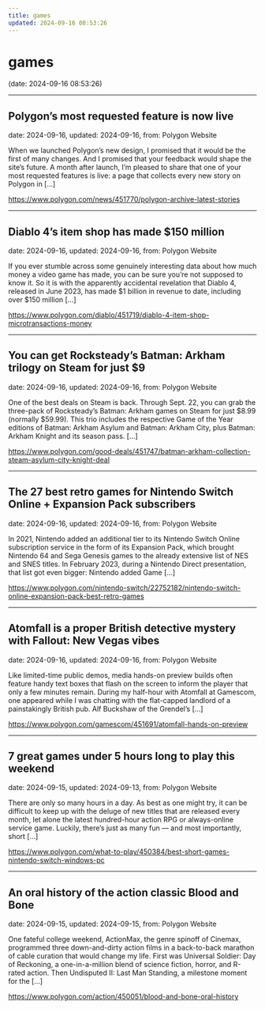```yaml
---
title: games
updated: 2024-09-16 08:53:26
---
```


# games

(date: 2024-09-16 08:53:26)

---

## Polygon’s most requested feature is now live

date: 2024-09-16, updated: 2024-09-16, from: Polygon Website

When we launched Polygon’s new design, I promised that it would be the first of many changes. And I promised that your feedback would shape the site’s future. A month after launch, I’m pleased to share that one of your most requested features is live: a page that collects every new story on Polygon in [&#8230;] 

<https://www.polygon.com/news/451770/polygon-archive-latest-stories>

---

## Diablo 4’s item shop has made $150 million

date: 2024-09-16, updated: 2024-09-16, from: Polygon Website

If you ever stumble across some genuinely interesting data about how much money a video game has made, you can be sure you’re not supposed to know it. So it is with the apparently accidental revelation that Diablo 4, released in June 2023, has made $1 billion in revenue to date, including over $150 million [&#8230;] 

<https://www.polygon.com/diablo/451719/diablo-4-item-shop-microtransactions-money>

---

## You can get Rocksteady&#8217;s Batman: Arkham trilogy on Steam for just $9

date: 2024-09-16, updated: 2024-09-16, from: Polygon Website

One of the best deals on Steam is back. Through Sept. 22, you can grab the three-pack of Rocksteady’s Batman: Arkham games on Steam for just $8.99 (normally $59.99). This trio includes the respective Game of the Year editions of Batman: Arkham Asylum and Batman: Arkham City, plus Batman: Arkham Knight and its season pass. [&#8230;] 

<https://www.polygon.com/good-deals/451747/batman-arkham-collection-steam-asylum-city-knight-deal>

---

## The 27 best retro games for Nintendo Switch Online + Expansion Pack subscribers

date: 2024-09-16, updated: 2024-09-16, from: Polygon Website

In 2021, Nintendo added an additional tier to its Nintendo Switch Online subscription service in the form of its Expansion Pack, which brought Nintendo 64 and Sega Genesis games to the already extensive list of NES and SNES titles. In February 2023, during a Nintendo Direct presentation, that list got even bigger: Nintendo added Game [&#8230;] 

<https://www.polygon.com/nintendo-switch/22752182/nintendo-switch-online-expansion-pack-best-retro-games>

---

## Atomfall is a proper British detective mystery with Fallout: New Vegas vibes

date: 2024-09-16, updated: 2024-09-16, from: Polygon Website

Like limited-time public demos, media hands-on preview builds often feature handy text boxes that flash on the screen to inform the player that only a few minutes remain. During my half-hour with Atomfall at Gamescom, one appeared while I was chatting with the flat-capped landlord of a painstakingly British pub. Alf Buckshaw of the Grendel’s [&#8230;] 

<https://www.polygon.com/gamescom/451691/atomfall-hands-on-preview>

---

## 7 great games under 5 hours long to play this weekend

date: 2024-09-15, updated: 2024-09-13, from: Polygon Website

There are only so many hours in a day. As best as one might try, it can be difficult to keep up with the deluge of new titles that are released every month, let alone the latest hundred-hour action RPG or always-online service game. Luckily, there’s just as many fun — and most importantly, short [&#8230;] 

<https://www.polygon.com/what-to-play/450384/best-short-games-nintendo-switch-windows-pc>

---

## An oral history of the action classic Blood and Bone

date: 2024-09-15, updated: 2024-09-15, from: Polygon Website

One fateful college weekend, ActionMax, the genre spinoff of Cinemax, programmed three down-and-dirty action films in a back-to-back marathon of cable curation that would change my life. First was Universal Soldier: Day of Reckoning, a one-in-a-million blend of science fiction, horror, and R-rated action. Then Undisputed II: Last Man Standing, a milestone moment for the [&#8230;] 

<https://www.polygon.com/action/450051/blood-and-bone-oral-history>

